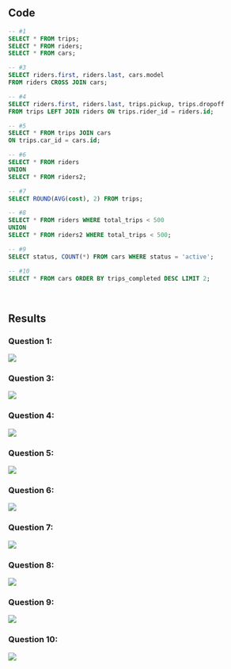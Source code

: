 ## Code
```sql
-- #1
SELECT * FROM trips;
SELECT * FROM riders;
SELECT * FROM cars;

-- #3
SELECT riders.first, riders.last, cars.model 
FROM riders CROSS JOIN cars;

-- #4
SELECT riders.first, riders.last, trips.pickup, trips.dropoff 
FROM trips LEFT JOIN riders ON trips.rider_id = riders.id;

-- #5
SELECT * FROM trips JOIN cars 
ON trips.car_id = cars.id;

-- #6
SELECT * FROM riders
UNION
SELECT * FROM riders2;

-- #7
SELECT ROUND(AVG(cost), 2) FROM trips;

-- #8
SELECT * FROM riders WHERE total_trips < 500
UNION
SELECT * FROM riders2 WHERE total_trips < 500;

-- #9
SELECT status, COUNT(*) FROM cars WHERE status = 'active';

-- #10
SELECT * FROM cars ORDER BY trips_completed DESC LIMIT 2;
```

<br>

## Results

### Question 1:
![](https://github.com/jeyla380/codecademy_projects/blob/main/datascience/sql/lyft_trip_data/results/q1_result.png)

### Question 3:
![](https://github.com/jeyla380/codecademy_projects/blob/main/datascience/sql/lyft_trip_data/results/q3_result.png)

### Question 4:
![](https://github.com/jeyla380/codecademy_projects/blob/main/datascience/sql/lyft_trip_data/results/q4_result.png)

### Question 5:
![](https://github.com/jeyla380/codecademy_projects/blob/main/datascience/sql/lyft_trip_data/results/q5_result.png)

### Question 6:
![](https://github.com/jeyla380/codecademy_projects/blob/main/datascience/sql/lyft_trip_data/results/q6_result.png)

### Question 7:
![](https://github.com/jeyla380/codecademy_projects/blob/main/datascience/sql/lyft_trip_data/results/q7_result.png)

### Question 8:
![](https://github.com/jeyla380/codecademy_projects/blob/main/datascience/sql/lyft_trip_data/results/q8_result.png)

### Question 9:
![](https://github.com/jeyla380/codecademy_projects/blob/main/datascience/sql/lyft_trip_data/results/q9_result.png)

### Question 10:
![](https://github.com/jeyla380/codecademy_projects/blob/main/datascience/sql/lyft_trip_data/results/q10_result.png)
